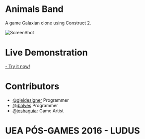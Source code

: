 # Animals Band

A game Galaxian clone using Construct 2.

![ScreenShot](https://raw.github.com/gleidesigner/PosGamesUEA/blob/master/RodrigoBraga/SecondWork/AnimalsBand/Assets/bannner-animals-band.png?raw=true "Optional title")

# Live Demonstration
[- Try it now!](https://jbalves.github.io/StarGuardians/)

# Contributors

* [@gleidesigner](https://github.com/gleidesigner) Programmer
* [@jbalves](https://github.com/jbalves) Programmer
* [@joshaguiar](https://github.com/joshaguiar) Game Artist

# UEA PÓS-GAMES 2016 - LUDUS
